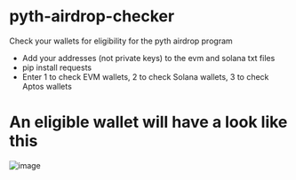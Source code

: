 # pyth-airdrop-checker
Check your wallets for eligibility for the pyth airdrop program

* Add your addresses (not private keys) to the evm and solana txt files
* pip install requests
* Enter 1 to check EVM wallets, 2 to check Solana wallets, 3 to check Aptos wallets

# An eligible wallet will have a look like this
![image](https://github.com/Marcelkoo/pyth-airdrop-checker/assets/107651246/cb48dc52-3289-42c9-aa36-069752039b66)
